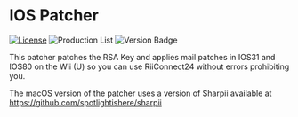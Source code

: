 # IOS Patcher
[![License](https://img.shields.io/github/license/riiconnect24/ios-patcher.svg?style=flat-square)](http://www.gnu.org/licenses/agpl-3.0)
![Production List](https://img.shields.io/discord/206934458954153984.svg?style=flat-square)
![Version Badge](https://img.shields.io/github/release/riiconnect24/ios-patcher.svg?style=flat-square)

This patcher patches the RSA Key and applies mail patches in IOS31 and IOS80 on the Wii (U) so you can use RiiConnect24 without errors prohibiting you.

The macOS version of the patcher uses a version of Sharpii available at https://github.com/spotlightishere/sharpii
